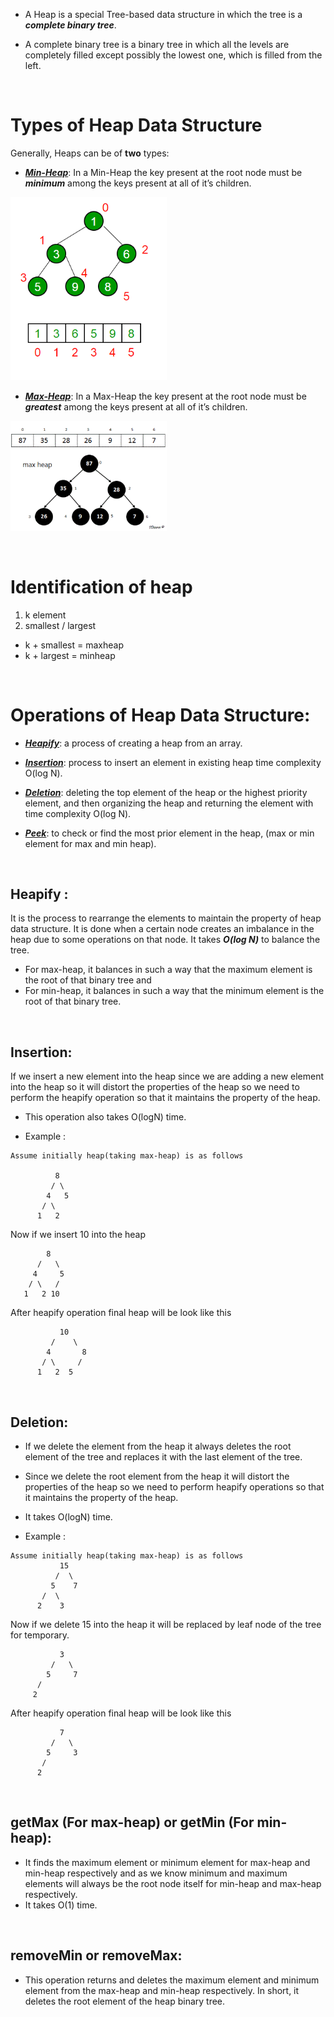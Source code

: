 - A Heap is a special Tree-based data structure in which the tree is a **_complete binary tree_**.

* A complete binary tree is a binary tree in which all the levels are completely filled except possibly the lowest one, which is filled from the left.

&nbsp;

# Types of Heap Data Structure

Generally, Heaps can be of **two** types:

- <u>**_Min-Heap_**</u>: In a Min-Heap the key present at the root node must be **_minimum_** among the keys present at all of it’s children.

<img alt="minheap" src="https://github.com/Chaitalykundu/Data-Structure-and-Algorithm/blob/master/Love-Babbar-cheatsheet/Array/3-Kth%20smallest%20element%20-%20GFG/assets/minheap.png" width="250px"></a>

- <u>**_Max-Heap_**</u>: In a Max-Heap the key present at the root node must be **_greatest_** among the keys present at all of it’s children.

<img alt="maxheap" src="https://github.com/Chaitalykundu/Data-Structure-and-Algorithm/blob/master/Love-Babbar-cheatsheet/Array/3-Kth%20smallest%20element%20-%20GFG/assets/maxheap.png" width="250px"></a>

&nbsp;

# Identification of heap

1. k element
2. smallest / largest

- k + smallest = maxheap
- k + largest = minheap

&nbsp;

# Operations of Heap Data Structure:

- <u>**_Heapify_**</u>: a process of creating a heap from an array.

- <u>**_Insertion_**</u>: process to insert an element in existing heap time complexity O(log N).

- <u>**_Deletion_**</u>: deleting the top element of the heap or the highest priority element, and then organizing the heap and returning the element with time complexity O(log N).

- <u>**_Peek_**</u>: to check or find the most prior element in the heap, (max or min element for max and min heap).

&nbsp;

## **Heapify** :

It is the process to rearrange the elements to maintain the property of heap data structure. It is done when a certain node creates an imbalance in the heap due to some operations on that node. It takes **_O(log N)_** to balance the tree.

- For max-heap, it balances in such a way that the maximum element is the root of that binary tree and
- For min-heap, it balances in such a way that the minimum element is the root of that binary tree.

&nbsp;

## **Insertion**:

If we insert a new element into the heap since we are adding a new element into the heap so it will distort the properties of the heap so we need to perform the heapify operation so that it maintains the property of the heap.

- This operation also takes O(logN) time.

* Example :

```
Assume initially heap(taking max-heap) is as follows

          8
         / \
        4   5
       / \
      1   2
```

Now if we insert 10 into the heap

```
        8
      /   \
     4     5
    / \   /
   1   2 10
```

After heapify operation final heap will be look like this

```
           10
         /    \
        4       8
       / \     /
      1   2  5

```

&nbsp;

## **Deletion**:

- If we delete the element from the heap it always deletes the root element of the tree and replaces it with the last element of the tree.

- Since we delete the root element from the heap it will distort the properties of the heap so we need to perform heapify operations so that it maintains the property of the heap.

- It takes O(logN) time.

* Example :

```
Assume initially heap(taking max-heap) is as follows
           15
          /  \
         5    7
       /  \
      2    3
```

Now if we delete 15 into the heap it will be replaced by leaf node of the tree for temporary.

```
           3
         /   \
        5     7
      /
     2
```

After heapify operation final heap will be look like this

```
           7
         /   \
        5     3
       /
      2
```

&nbsp;

## getMax (For max-heap) or getMin (For min-heap):

- It finds the maximum element or minimum element for max-heap and min-heap respectively and as we know minimum and maximum elements will always be the root node itself for min-heap and max-heap respectively.
- It takes O(1) time.

&nbsp;

## removeMin or removeMax:

- This operation returns and deletes the maximum element and minimum element from the max-heap and min-heap respectively. In short, it deletes the root element of the heap binary tree.

&nbsp;

